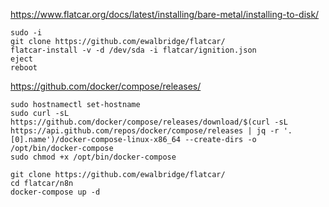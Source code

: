 https://www.flatcar.org/docs/latest/installing/bare-metal/installing-to-disk/
~~~
sudo -i
git clone https://github.com/ewalbridge/flatcar/
flatcar-install -v -d /dev/sda -i flatcar/ignition.json
eject
reboot
~~~
https://github.com/docker/compose/releases/
~~~
sudo hostnamectl set-hostname
sudo curl -sL https://github.com/docker/compose/releases/download/$(curl -sL https://api.github.com/repos/docker/compose/releases | jq -r '.[0].name')/docker-compose-linux-x86_64 --create-dirs -o /opt/bin/docker-compose
sudo chmod +x /opt/bin/docker-compose
~~~

~~~
git clone https://github.com/ewalbridge/flatcar/
cd flatcar/n8n
docker-compose up -d
~~~
